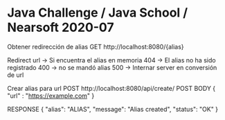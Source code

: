 Java Challenge / Java School / Nearsoft 2020-07
================================================

Obtener redirección de alias
GET
http://localhost:8080/{alias}

Redirect url -> Si encuentra el alias en memoria
404 -> El alias no ha sido registrado
400 -> no se mandó alias
500 -> Internar server en conversión de url




Crear alias para url
POST
http://localhost:8080/api/create/
POST BODY
{
 "url" : "https://example.com"
}

RESPONSE
{
    "alias": "ALIAS",
    "message": "Alias created",
    "status": "OK"
}
